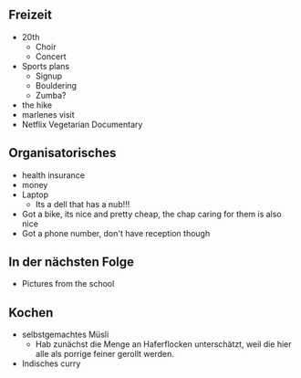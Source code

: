 
## Freizeit

- 20th
  - Choir
  - Concert
- Sports plans
  - Signup
  - Bouldering
  - Zumba?
- the hike
- marlenes visit
- Netflix Vegetarian Documentary

## Organisatorisches

- health insurance
- money
- Laptop
  - Its a dell that has a nub!!!
- Got a bike, its nice and pretty cheap, the chap caring for them is also nice
- Got a phone number, don't have reception though

## In der nächsten Folge

- Pictures from the school

## Kochen

- selbstgemachtes Müsli
  - Hab zunächst die Menge an Haferflocken unterschätzt, weil die hier alle als
    porrige feiner gerollt werden.
- Indisches curry
